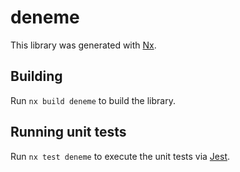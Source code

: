 # deneme

This library was generated with [Nx](https://nx.dev).

## Building

Run `nx build deneme` to build the library.

## Running unit tests

Run `nx test deneme` to execute the unit tests via [Jest](https://jestjs.io).
